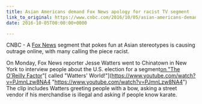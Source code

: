 ```yaml
---
title: Asian Americans demand Fox News apology for racist TV segment
link_to_original: https://www.cnbc.com/2016/10/05/asian-americans-demand-fox-news-apology-for-racist-tv-segment.html
date: 2016-10-05T00:00:00+0000

---
```

CNBC - A [Fox News](https://www.cnbc.com/quotes/?symbol=FOXA) segment that pokes fun at Asian stereotypes is causing outrage online, with many calling the piece racist.

On Monday, Fox News reporter Jesse Watters went to Chinatown in New York to interview people about the U.S. election for a segment[on "The O'Reilly Factor](https://www.youtube.com/watch?v=PJmnLzw8NA4 "https://www.youtube.com/watch?v=PJmnLzw8NA4")"[ called "Watters' World!"](https://www.youtube.com/watch?v=PJmnLzw8NA4 "https://www.youtube.com/watch?v=PJmnLzw8NA4") The clip includes Watters greeting people with a bow, asking a street vendor if his merchandise is illegal and asking if people know karate.